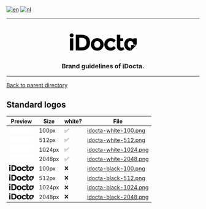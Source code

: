 [![en](https://img.shields.io/badge/lang-en-red.svg)](https://github.com/iDocta/brand-guide/blob/main/logo/standard/README.md)
[![nl](https://img.shields.io/badge/lang-nl-green.svg)](https://github.com/iDocta/brand-guide/blob/main/logo/standard/README.nl.md)

---

<h1 align="center">
    <a href="https://www.idocta.be">    
        <picture>
            <source media="(prefers-color-scheme: light)" srcset="https://raw.githubusercontent.com/iDocta/brand-guide/main/logo/source/idocta-black.svg">
            <source media="(prefers-color-scheme: dark)" srcset="https://raw.githubusercontent.com/iDocta/brand-guide/main/logo/source/idocta-white.svg">
            <img width="175px" alt="Shows a black logo in black color mode and a white one in white color mode." src="https://raw.githubusercontent.com/iDocta/brand-guide/main/logo/source/idocta-black.svg">
        </picture>
    </a> 
</h1>
 
<h3 align="center">Brand guidelines of iDocta.</h3>

---

[Back to parent directory](../README.md)

## Standard logos

| Preview                                                                                                                     | Size   | white? | File                                                                                                         |
| --------------------------------------------------------------------------------------------------------------------------- | ------ | ------ | ------------------------------------------------------------------------------------------------------------ |
| <img src='https://github.com/iDocta/brand-guide/blob/main/logo/standard/idocta-white-100.png?raw=true' width='64' alt=''/>  | 100px  | ✅      | [idocta-white-100.png](https://github.com/iDocta/brand-guide/blob/main/logo/standard/idocta-white-100.png)   |
| <img src='https://github.com/iDocta/brand-guide/blob/main/logo/standard/idocta-white-512.png?raw=true' width='64' alt=''/>  | 512px  | ✅      | [idocta-white-512.png](https://github.com/iDocta/brand-guide/blob/main/logo/standard/idocta-white-512.png)   |
| <img src='https://github.com/iDocta/brand-guide/blob/main/logo/standard/idocta-white-1024.png?raw=true' width='64' alt=''/> | 1024px | ✅      | [idocta-white-1024.png](https://github.com/iDocta/brand-guide/blob/main/logo/standard/idocta-white-1024.png) |
| <img src='https://github.com/iDocta/brand-guide/blob/main/logo/standard/idocta-white-2048.png?raw=true' width='64' alt=''/> | 2048px | ✅      | [idocta-white-2048.png](https://github.com/iDocta/brand-guide/blob/main/logo/standard/idocta-white-2048.png) |
| <img src='https://github.com/iDocta/brand-guide/blob/main/logo/standard/idocta-black-100.png?raw=true' width='64' alt=''/>  | 100px  | ❌      | [idocta-black-100.png](https://github.com/iDocta/brand-guide/blob/main/logo/standard/idocta-black-100.png)   |
| <img src='https://github.com/iDocta/brand-guide/blob/main/logo/standard/idocta-black-512.png?raw=true' width='64' alt=''/>  | 512px  | ❌      | [idocta-black-512.png](https://github.com/iDocta/brand-guide/blob/main/logo/standard/idocta-black-512.png)   |
| <img src='https://github.com/iDocta/brand-guide/blob/main/logo/standard/idocta-black-1024.png?raw=true' width='64' alt=''/> | 1024px | ❌      | [idocta-black-1024.png](https://github.com/iDocta/brand-guide/blob/main/logo/standard/idocta-black-1024.png) |
| <img src='https://github.com/iDocta/brand-guide/blob/main/logo/standard/idocta-black-2048.png?raw=true' width='64' alt=''/> | 2048px | ❌      | [idocta-black-2048.png](https://github.com/iDocta/brand-guide/blob/main/logo/standard/idocta-black-2048.png) |
